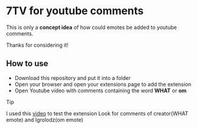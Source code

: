 # 7TV for youtube comments
This is only a **concept idea** of how could emotes be added to youtube comments.

Thanks for considering it!
## How to use

- Download this repository and put it into a folder
- Open your browser and open your extensions page to add the extension
- Open Youtube video with comments containing the word **WHAT** or **om**

> [!TIP]
> I used this [video](https://www.youtube.com/watch?v=NHxi5_yDeYg) to test the extension
> Look for comments of creator(WHAT emote) and Igrolodz(om emote)